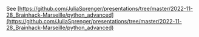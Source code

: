 See [https://github.com/JuliaSprenger/presentations/tree/master/2022-11-28_Brainhack-Marseille/python_advanced](https://github.com/JuliaSprenger/presentations/tree/master/2022-11-28_Brainhack-Marseille/python_advanced)

